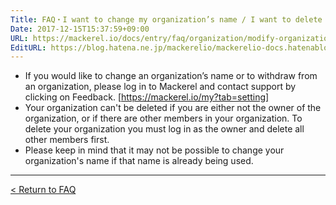```yaml
---
Title: FAQ・I want to change my organization’s name / I want to delete my organization.
Date: 2017-12-15T15:37:59+09:00
URL: https://mackerel.io/docs/entry/faq/organization/modify-organization
EditURL: https://blog.hatena.ne.jp/mackerelio/mackerelio-docs.hatenablog.mackerel.io/atom/entry/8599973812326833342
---
```


* If you would like to change an organization’s name or to withdraw from an organization, please log in to Mackerel and contact support by clicking on Feedback. [https://mackerel.io/my?tab=setting]
* Your organization can't be deleted if you are either not the owner of the organization, or if there are other members in your organization. To delete your organization you must log in as the owner and delete all other members first.
* Please keep in mind that it may not be possible to change your organization's name if that name is already being used.

---

[< Return to FAQ](https://mackerel.io/docs/entry/faq)
